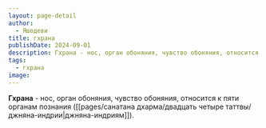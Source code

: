 ```yaml
---
layout: page-detail
author:
  - Яшодеви
title: гхрана
publishDate: 2024-09-01
description: Гхрана - нос, орган обоняния, чувство обоняния, относится к пяти органам познания (джняна-индриям).
tags:
  - гхрана
image:
---
```

**Гхрана** - нос, орган обоняния, чувство обоняния, относится к пяти органам познания ([[pages/санатана дхарма/двадцать четыре таттвы/джняна-индрии|джняна-индриям]]).

